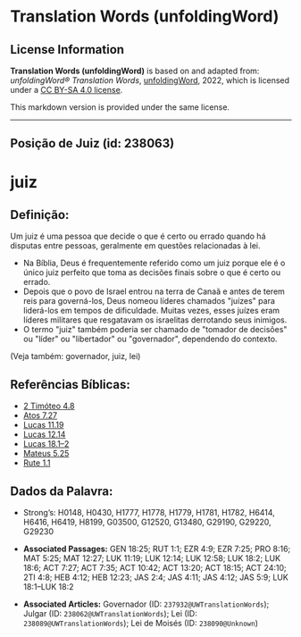 # Translation Words (unfoldingWord)

## License Information

**Translation Words (unfoldingWord)** is based on and adapted from: _unfoldingWord® Translation Words_, [unfoldingWord](https://unfoldingword.org/utw), 2022, which is licensed under a [CC BY-SA 4.0 license](https://creativecommons.org/licenses/by-sa/4.0/legalcode.en).

This markdown version is provided under the same license.



--------------------------------

## Posição de Juiz (id: 238063)

juiz
====

Definição:
----------

Um juiz é uma pessoa que decide o que é certo ou errado quando há disputas entre pessoas, geralmente em questões relacionadas à lei.

* Na Bíblia, Deus é frequentemente referido como um juiz porque ele é o único juiz perfeito que toma as decisões finais sobre o que é certo ou errado.
* Depois que o povo de Israel entrou na terra de Canaã e antes de terem reis para governá\-los, Deus nomeou líderes chamados "juízes" para liderá\-los em tempos de dificuldade. Muitas vezes, esses juízes eram líderes militares que resgatavam os israelitas derrotando seus inimigos.
* O termo "juiz" também poderia ser chamado de "tomador de decisões" ou "líder" ou "libertador" ou "governador", dependendo do contexto.

(Veja também: governador, juiz, lei)

Referências Bíblicas:
---------------------

* [2 Timóteo 4\.8](https://ref.ly/2Tim4:8)
* [Atos 7\.27](https://ref.ly/Acts7:27)
* [Lucas 11\.19](https://ref.ly/Luke11:19)
* [Lucas 12\.14](https://ref.ly/Luke12:14)
* [Lucas 18\.1–2](https://ref.ly/Luke18:1-Luke18:2)
* [Mateus 5\.25](https://ref.ly/Matt5:25)
* [Rute 1\.1](https://ref.ly/Ruth1:1)

Dados da Palavra:
-----------------

* Strong’s: H0148, H0430, H1777, H1778, H1779, H1781, H1782, H6414, H6416, H6419, H8199, G03500, G12520, G13480, G29190, G29220, G29230

* **Associated Passages:** GEN 18:25; RUT 1:1; EZR 4:9; EZR 7:25; PRO 8:16; MAT 5:25; MAT 12:27; LUK 11:19; LUK 12:14; LUK 12:58; LUK 18:2; LUK 18:6; ACT 7:27; ACT 7:35; ACT 10:42; ACT 13:20; ACT 18:15; ACT 24:10; 2TI 4:8; HEB 4:12; HEB 12:23; JAS 2:4; JAS 4:11; JAS 4:12; JAS 5:9; LUK 18:1–LUK 18:2
* **Associated Articles:** Governador (ID: `237932@UWTranslationWords`); Julgar (ID: `238062@UWTranslationWords`); Lei (ID: `238089@UWTranslationWords`); Lei de Moisés (ID: `238090@Unknown`)

